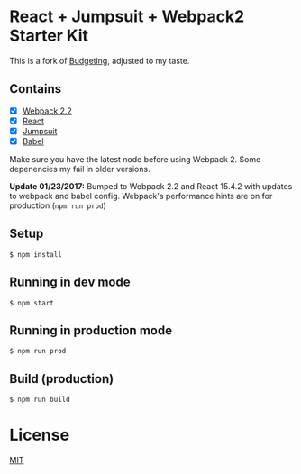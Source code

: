 # React + Jumpsuit + Webpack2 Starter Kit

This is a fork of [Budgeting](https://github.com/ModusCreateOrg/budgeting-sample-app-webpack2), adjusted to my taste.

## Contains

- [x] [Webpack 2.2](https://webpack.github.io)
- [x] [React](https://facebook.github.io/react/)
- [x] [Jumpsuit](https://jumpsuit.js.org/)
- [x] [Babel](https://babeljs.io/)

Make sure you have the latest node before using Webpack 2. Some depenencies my fail in older versions.

**Update 01/23/2017:** Bumped to Webpack 2.2 and React 15.4.2 with updates to webpack and babel config. Webpack's performance hints are on for production (`npm run prod`)

## Setup

```
$ npm install
```

## Running in dev mode

```
$ npm start
```

## Running in production mode

```
$ npm run prod
```

## Build (production)

```
$ npm run build
```

# License

[MIT](License.md)
